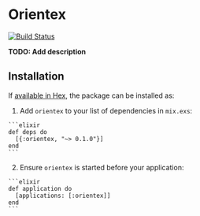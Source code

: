 # Orientex

[![Build Status](https://travis-ci.org/austinsmorris/orientex.svg?branch=master)](https://travis-ci.org/austinsmorris/orientex)

**TODO: Add description**

## Installation

If [available in Hex](https://hex.pm/docs/publish), the package can be installed as:

  1. Add `orientex` to your list of dependencies in `mix.exs`:

    ```elixir
    def deps do
      [{:orientex, "~> 0.1.0"}]
    end
    ```

  2. Ensure `orientex` is started before your application:

    ```elixir
    def application do
      [applications: [:orientex]]
    end
    ```
